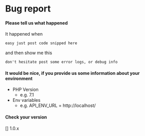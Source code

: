 # Bug report

#### Please tell us what happened

It happened when

```php
easy just post code snipped here
```
and then show me this
```
don't hesitate post some error logs, or debug info
```  


#### It would be nice, if you provide us some information about your environment

* PHP Version
    * e.g. 7.1
* Env variables
    * e.g. API_ENV_URL = http://localhost/

#### Check your version

[] 1.0.x
